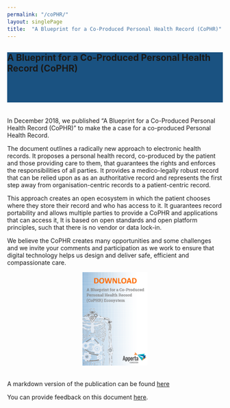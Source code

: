 ```yaml
---
permalink: "/coPHR/"
layout: singlePage
title:  "A Blueprint for a Co-Produced Personal Health Record (CoPHR)"
---
```


<section class="text-white" id="news" style="background-color:#1a5281; padding-bottom: 50px">
      <div class="container text-center">
      <div class="col-lg-10 mx-auto">
              <h1 class="mb-4">A Blueprint for a Co-Produced Personal Health Record (CoPHR)</h1>
            </div>
          </div>
        </section>

  <section>
  <div class="container">
    <section id="openplatforms" style="padding-top: 20px">
      <div class="container">
        <div class="row">
          <div class="col-lg-12">        
            <p>In December 2018, we published “A Blueprint for a Co-Produced Personal Health Record (CoPHR)” to make the a case for a co-produced Personal Health Record.</p>
            <p>The document outlines a radically new approach to electronic health records. It proposes a personal health record, co-produced by the patient and those providing care to them, that guarantees the rights and enforces the responsibilities of all parties. It provides a medico-legally robust record that can be relied upon as as an authoritative record and represents the first step away from organisation-centric records to a patient-centric record.</p>
            <p>This approach creates an open ecosystem in which the patient chooses where they store their record and who has access to it. It guarantees record portability and allows multiple parties to provide a CoPHR and applications that can access it, It is based on open standards and open platform principles, such that there is no vendor or data lock-in. </p> 
            <p>We believe the CoPHR creates many opportunities and some challenges and we invite your comments and participation as we work to ensure that digital technology helps us design and deliver safe, efficient and compassionate care.</p>
       <center>  <a href="/assets/Apperta_A_Blueprint_for_a_Co-produced_Personal_Health_Record_Ecosystem.pdf" target="_blank"><img src="/img/coPHR-download-icon.png" width="30%"></a>
       </center><br>
       <p>A markdown version of the publication can be found <a href="https://github.com/AppertaFoundation/apperta-documents/blob/master/A%20Blueprint%20for%20a%20co-produced%20Personal%20Health%20Record%20(co-PHR)%20ecosystem.md" target="_blank">here</a></p>
       <p>You can provide feedback on this document <a href="https://forums.apperta.org/c/co-produced-personal-health-record" target="_blank">here</a>.</p> 
              </div>
        </div>
        </div>
</section>
